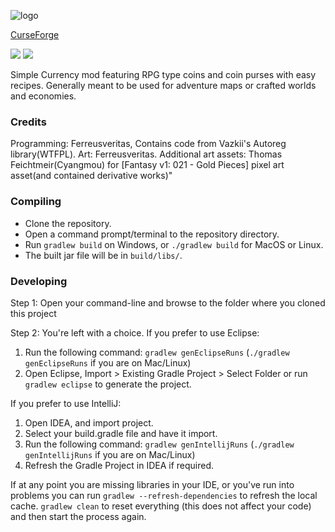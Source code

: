 ![logo](https://user-images.githubusercontent.com/13294361/155899840-8fbc423c-0b2b-487e-a702-eda9aca40399.png)

[CurseForge](https://www.curseforge.com/minecraft/mc-mods/nomisma)

[![](http://cf.way2muchnoise.eu/290952.svg)](https://www.curseforge.com/minecraft/mc-mods/nomisma)
[![](http://cf.way2muchnoise.eu/versions/290952.svg)](https://www.curseforge.com/minecraft/mc-mods/nomisma)

Simple Currency mod featuring RPG type coins and coin purses with easy recipes.  Generally meant to be used for adventure maps or crafted worlds and economies.

### Credits
Programming: Ferreusveritas, Contains code from Vazkii's Autoreg library(WTFPL).
Art: Ferreusveritas.
Additional art assets: Thomas Feichtmeir(Cyangmou) for [Fantasy v1: 021 - Gold Pieces] pixel art asset(and contained derivative works)"

### Compiling
* Clone the repository.
* Open a command prompt/terminal to the repository directory.
* Run `gradlew build` on Windows, or `./gradlew build` for MacOS or Linux.
* The built jar file will be in `build/libs/`.

### Developing

Step 1: Open your command-line and browse to the folder where you cloned this project

Step 2: You're left with a choice.
If you prefer to use Eclipse:
1. Run the following command: `gradlew genEclipseRuns` (`./gradlew genEclipseRuns` if you are on Mac/Linux)
2. Open Eclipse, Import > Existing Gradle Project > Select Folder 
   or run `gradlew eclipse` to generate the project.

If you prefer to use IntelliJ:
1. Open IDEA, and import project.
2. Select your build.gradle file and have it import.
3. Run the following command: `gradlew genIntellijRuns` (`./gradlew genIntellijRuns` if you are on Mac/Linux)
4. Refresh the Gradle Project in IDEA if required.

If at any point you are missing libraries in your IDE, or you've run into problems you can 
run `gradlew --refresh-dependencies` to refresh the local cache. `gradlew clean` to reset everything 
(this does not affect your code) and then start the process again.

